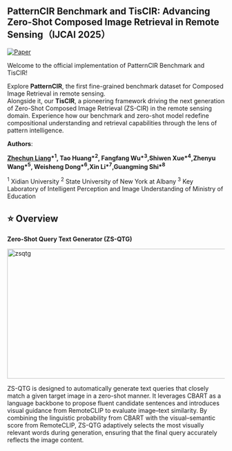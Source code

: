 ## PatternCIR Benchmark and TisCIR: Advancing Zero-Shot Composed Image Retrieval in Remote Sensing（IJCAI 2025）


[![Paper](https://img.shields.io/badge/Paper-PDF-b31b1b.svg)](https://ijcai-preprints.s3.us-west-1.amazonaws.com/2025/4090.pdf)




Welcome to the official implementation of PatternCIR Benchmark and TisCIR!



Explore **PatternCIR**, the first fine-grained benchmark dataset for Composed Image Retrieval in remote sensing.   
Alongside it, our **TisCIR**, a pioneering framework driving the next generation of Zero-Shot Composed Image Retrieval (ZS-CIR) in the remote sensing domain. Experience how our benchmark and zero-shot model redefine compositional understanding and retrieval capabilities through the lens of pattern intelligence.


**Authors**: 

**[Zhechun Liang](https://github.com/captainhvs)\*<sup>1</sup>, Tao Huang\*<sup>2</sup>, Fangfang Wu\*<sup>3</sup>,Shiwen Xue\*<sup>4</sup>,Zhenyu Wang\*<sup>5</sup>, Weisheng Dong\*<sup>6</sup>,Xin Li\*<sup>7</sup>,Guangming Shi\*<sup>8</sup>**

<sup>1</sup> Xidian University <sup>2</sup> State University of New York at Albany <sup>3</sup> Key Laboratory of Intelligent Perception and Image Understanding of Ministry of Education


## ⭐ Overview


**Zero-Shot Query Text Generator (ZS-QTG)**


<img width="600" height="300" alt="zsqtg" src="https://github.com/user-attachments/assets/8050f58e-9b29-44a1-9bd1-68275351e19d" />



ZS-QTG is designed to automatically generate text queries that closely match a given target image in a zero-shot manner. It leverages CBART as a language backbone to propose fluent candidate sentences and introduces visual guidance from RemoteCLIP to evaluate image–text similarity. By combining the linguistic probability from CBART with the visual–semantic score from RemoteCLIP, ZS-QTG adaptively selects the most visually relevant words during generation, ensuring that the final query accurately reflects the image content.

